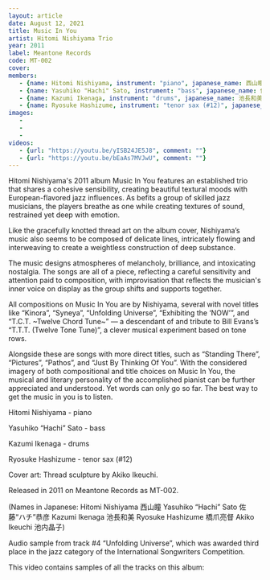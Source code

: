 ```yaml
---
layout: article
date: August 12, 2021
title: Music In You
artist: Hitomi Nishiyama Trio
year: 2011
label: Meantone Records
code: MT-002
cover: 
members:
   - {name: Hitomi Nishiyama, instrument: "piano", japanese_name: 西山瞳, url: "http://hitominishiyama.net"}
   - {name: Yasuhiko "Hachi" Sato, instrument: "bass", japanese_name: 佐藤“ハチ”恭彦, url: "https://twitter.com/hachi310"}
   - {name: Kazumi Ikenaga, instrument: "drums", japanese_name: 池長和美, url: "http://www.graphic-art.com/ikenaga/"}
   - {name: Ryosuke Hashizume, instrument: "tenor sax (#12)", japanese_name: 橋爪亮督, url: "http://www.ryohashizume.com/"}
images:
   - 
   - 
   - 
videos: 
   - {url: "https://youtu.be/yISB24JE5J8", comment: ""}
   - {url: "https://youtu.be/bEaAs7MVJwU", comment: ""}
---
```

Hitomi Nishiyama's 2011 album Music In You features an established trio that shares a cohesive sensibility, creating beautiful textural moods with European-flavored jazz influences. As befits a group of skilled jazz musicians, the players breathe as one while creating textures of sound, restrained yet deep with emotion.

Like the gracefully knotted thread art on the album cover, Nishiyama’s music also seems to be composed of delicate lines, intricately flowing and interweaving to create a weightless construction of deep substance.

The music designs atmospheres of melancholy, brilliance, and intoxicating nostalgia. The songs are all of a piece, reflecting a careful sensitivity and attention paid to composition, with improvisation that reflects the musician's inner voice on display as the group shifts and supports together.

All compositions on Music In You are by Nishiyama, several with novel titles like “Kinora”, “Syneya”, “Unfolding Universe”, “Exhibiting the ‘NOW’”, and “T.C.T. ~Twelve Chord Tune~” — a descendant of and tribute to Bill Evans’s “T.T.T. (Twelve Tone Tune)”, a clever musical experiment based on tone rows.

Alongside these are songs with more direct titles, such as “Standing There”, “Pictures”, “Pathos”, and “Just By Thinking Of You”. With the considered imagery of both compositional and title choices on Music In You, the musical and literary personality of the accomplished pianist can be further appreciated and understood. Yet words can only go so far. The best way to get the music in you is to listen.

Hitomi Nishiyama - piano

Yasuhiko “Hachi” Sato - bass

Kazumi Ikenaga - drums

Ryosuke Hashizume - tenor sax (#12)

Cover art: Thread sculpture by Akiko Ikeuchi.

Released in 2011 on Meantone Records as MT-002.

(Names in Japanese: Hitomi Nishiyama 西山瞳 Yasuhiko “Hachi” Sato 佐藤“ハチ”恭彦 Kazumi Ikenaga 池長和美 Ryosuke Hashizume 橋爪亮督 Akiko Ikeuchi 池内晶子)

Audio sample from track #4 “Unfolding Universe”, which was awarded third place in the jazz category of the International Songwriters Competition.



This video contains samples of all the tracks on this album:


